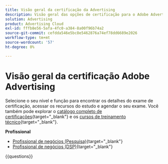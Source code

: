 ```yaml
---
title: Visão geral da certificação da Advertising
description: Visão geral das opções de certificação para o Adobe Advertising
solution: Advertising
product: Advertising Cloud
exl-id: fffb8e56-5afa-4fc0-a384-8a00f96b74a2
source-git-commit: cefdda546e5bc8e5462876a74ef78dd6689e2026
workflow-type: tm+mt
source-wordcount: '57'
ht-degree: 0%

---
```


# Visão geral da certificação Adobe Advertising

Selecione o seu nível e função para encontrar os detalhes do exame de certificação, acessar os recursos do estudo e agendar o seu exame. Você também pode explorar o [catálogo completo de certificações](https://certification.adobe.com/certifications){target="_blank"} e os [cursos de treinamento técnico](https://certification.adobe.com/courses/?/courses){target="_blank"}.

**Profissional**

* [Profissional de negócios (Pesquisa)](https://certification.adobe.com/certification/advertising-search-business-practitioner-professional){target="_blank"} <!--AD0-E501-->
* [Profissional de negócios (DSP)](https://certification.adobe.com/certification/advertising-dsp-business-practitioner-professional){target="_blank"} <!--AD0-E502-->

{{questions}}


